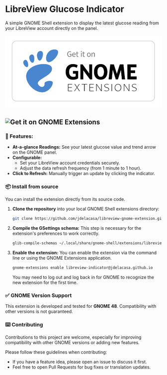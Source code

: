 # LibreView Glucose Indicator
A simple GNOME Shell extension to display the latest glucose reading from your LibreView account directly on the panel.

![](https://raw.githubusercontent.com/andyholmes/gnome-shell-extensions-badge/eb9af9a1c6f04eb060cb01de6aeb5c84232cd8c0/get-it-on-ego.svg?sanitize=true "Get it on GNOME Extensions")

   
   
![](./screenshoot.png "Get it on GNOME Extensions")
---

### 🧰 Features:
*   **At-a-glance Readings:** See your latest glucose value and trend arrow on the GNOME panel.
*   **Configurable:**
    *   Set your LibreView account credentials securely.
    *   Adjust the data refresh frequency (from 1 minute to 1 hour).
*   **Click to Refresh:** Manually trigger an update by clicking the indicator.

### 📦 Install from source
You can install the extension directly from its source code.

1.  **Clone the repository** into your local GNOME Shell extensions directory:
    ```bash
    git clone https://github.com/jdelacasa/libreview-gnome-extension.git ~/.local/share/gnome-shell/extensions/libreview-indicator@jdelacasa.github.io
    ```

2.  **Compile the GSettings schema:**
    This step is necessary for the extension's preferences to work correctly.
    ```bash
    glib-compile-schemas ~/.local/share/gnome-shell/extensions/libreview-indicator@jdelacasa.github.io/schemas/
    ```

3.  **Enable the extension:**
    You can enable the extension via the command line or using the GNOME Extensions application.
    ```bash
    gnome-extensions enable libreview-indicator@jdelacasa.github.io
    ```
    You may need to log out and log back in for GNOME to recognize the new extension for the first time.

### ✅ GNOME Version Support
This extension is developed and tested for **GNOME 48**. Compatibility with other versions is not guaranteed.

### ⌨️ Contributing
Contributions to this project are welcome, especially for improving compatibility with other GNOME versions or adding new features.

Please follow these guidelines when contributing:
*   If you have a feature idea, please open an issue to discuss it first.
*   Feel free to open Pull Requests for bug fixes or translation updates.
